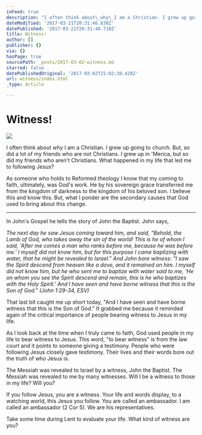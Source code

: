 ```yaml
---
inFeed: true
description: "I often think about\_why\_I am a Christian. I grew up going to church. But, so did a lot of my friends who are not Christians. I grew up in ‘Merica, but so did my friends who aren’t Christians. What happened in my life that led me to following Jesus?"
dateModified: '2017-03-21T20:31:46.838Z'
datePublished: '2017-03-21T20:31:48.710Z'
title: Witness!
author: []
publisher: {}
via: {}
hasPage: true
sourcePath: _posts/2017-03-02-witness.md
starred: false
datePublishedOriginal: '2017-03-02T15:02:30.420Z'
url: witness/index.html
_type: Article

---
```

# Witness!
![](https://the-grid-user-content.s3-us-west-2.amazonaws.com/8bce2f7b-8fc3-4ef1-8eeb-843a3c7089c5.jpg)

I often think about _why_ I am a Christian. I grew up going to church. But, so did a lot of my friends who are not Christians. I grew up in 'Merica, but so did my friends who aren't Christians. What happened in my life that led me to following Jesus?

As someone who holds to Reformed theology I know that my coming to faith, ultimately, was God's work. He by his sovereign grace transferred me from the kingdom of darkness to the kingdom of his beloved son. I believe this and know this. But, what I ponder are the secondary causes that God used to bring about this change.

---

In John's Gospel he tells the story of John the Baptist. John says,

_The next day he saw Jesus coming toward him, and said, "Behold, the Lamb of God, who takes away the sin of the world! This is he of whom I said, 'After me comes a man who ranks before me, because he was before me.' I myself did not know him, but for this purpose I came baptizing with water, that he might be revealed to Israel." And John bore witness: "I saw the Spirit descend from heaven like a dove, and it remained on him. I myself did not know him, but he who sent me to baptize with water said to me, 'He on whom you see the Spirit descend and remain, this is he who baptizes with the Holy Spirit.' And I have seen and have borne witness that this is the Son of God." (John 1:29-34, ESV)_

That last bit caught me up short today, "And I have seen and have borne witness that this is the Son of God." It grabbed me because it reminded again of the critical importance of people bearing witness to Jesus in my life.

As I look back at the time when I truly came to faith, God used people in my life to bear witness to Jesus. This word, "to bear witness" is from the law court and it points to someone giving a testimony. People who were following Jesus closely gave testimony. Their lives and their words bore out the truth of who Jesus is.

The Messiah was revealed to Israel by a witness, John the Baptist. The Messiah was revealed to me by many witnesses. Will I be a witness to those in my life? Will you?

If you follow Jesus, you are a witness. Your life and words display, to a watching world, this Jesus you follow. You are called an ambassador. I am called an ambassador (2 Cor 5). We are his representatives.

Take some time during Lent to evaluate your life. What kind of witness are you?
